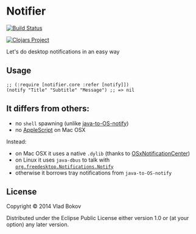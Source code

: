# Notifier

[![Build Status][BS img]][Build Status]

[![Clojars Project](http://clojars.org/notifier/latest-version.svg)](http://clojars.org/notifier)

Let's do desktop notifications in an easy way

## Usage

    ;; (:require [notifier.core :refer [notify]])
    (notify "Title" "Subtitle" "Message") ;; => nil

## It differs from others:

- no `shell` spawning (unlike [java-to-OS-notify](https://github.com/wokier/java-to-OS-notify))
- no [AppleScript](http://alvinalexander.com/mac-os-x/how-to-fire-mac-notifications-applescript-scala-java) on Mac OSX

Instead:

- on Mac OSX it uses a native `.dylib` (thanks to [OSxNotificationCenter](https://github.com/petesh/OSxNotificationCenter))
- on Linux it uses `java-dbus` to talk with [`org.freedesktop.Notifications.Notify`](http://www.galago-project.org/specs/notification/0.9/x408.html)
- otherwise it borrows tray notifications from `java-to-OS-notify`

## License

Copyright © 2014 Vlad Bokov

Distributed under the Eclipse Public License either version 1.0 or (at
your option) any later version.

[BS img]: https://travis-ci.org/razum2um/notifier.png
[Build Status]: https://travis-ci.org/razum2um/notifier

